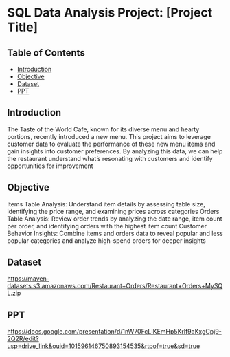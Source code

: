 # SQL Data Analysis Project: [Project Title]

## Table of Contents
- [Introduction](#introduction)
- [Objective](#objective)
- [Dataset](#dataset)
- [PPT](#PPt)

## Introduction
The Taste of the World Cafe, known for its diverse menu and hearty portions, recently introduced a new menu. This project aims to leverage customer data to evaluate the performance of these new menu items and gain insights into customer preferences. By analyzing this data, we can help the restaurant understand what’s resonating with customers and identify opportunities for improvement



## Objective
Items Table Analysis: Understand item details by assessing table size, identifying the price range, and examining prices across categories
Orders Table Analysis: Review order trends by analyzing the date range, item count per order, and identifying orders with the highest item count
Customer Behavior Insights: Combine items and orders data to reveal popular and less popular categories and analyze high-spend orders for deeper insights


## Dataset
https://maven-datasets.s3.amazonaws.com/Restaurant+Orders/Restaurant+Orders+MySQL.zip


## PPT
https://docs.google.com/presentation/d/1nW70FcLIKEmHp5Krlf9aKxgCpj9-2Q2R/edit?usp=drive_link&ouid=101596146750893154535&rtpof=true&sd=true


